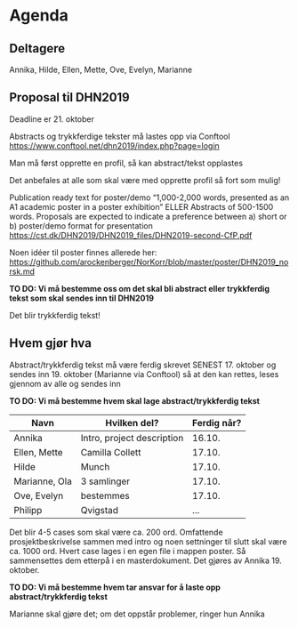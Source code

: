 # Agenda

## Deltagere

Annika, Hilde, Ellen, Mette, Ove, Evelyn, Marianne

## Proposal til DHN2019

Deadline er 21. oktober

Abstracts og trykkferdige tekster må lastes opp via Conftool https://www.conftool.net/dhn2019/index.php?page=login

Man må først opprette en profil, så kan abstract/tekst opplastes

Det anbefales at alle som skal være med opprette profil så fort som mulig!

Publication ready text for poster/demo “1,000-2,000 words, presented as an A1 academic poster in a poster exhibition” ELLER
Abstracts of 500-1500 words. Proposals are expected to indicate a preference between a) short or b) poster/demo format for presentation
https://cst.dk/DHN2019/DHN2019_files/DHN2019-second-CfP.pdf 

Noen idéer til poster finnes allerede her: https://github.com/arockenberger/NorKorr/blob/master/poster/DHN2019_norsk.md

**TO DO: Vi må bestemme oss om det skal bli abstract eller trykkferdig tekst som skal sendes inn til DHN2019**

Det blir trykkferdig tekst!

## Hvem gjør hva

Abstract/trykkferdig tekst må være ferdig skrevet SENEST 17. oktober og sendes inn 19. oktober (Marianne via Conftool) så at den kan rettes, leses gjennom av alle og sendes inn

**TO DO: Vi må bestemme hvem skal lage abstract/trykkferdig tekst**

Navn | Hvilken del? | Ferdig når? |
|---|---|---|
Annika| Intro, project description | 16.10.|
Ellen, Mette|Camilla Collett|17.10.|
Hilde|Munch|17.10.|
Marianne, Ola|3 samlinger|17.10.|
Ove, Evelyn|bestemmes|17.10.|
Philipp|Qvigstad|...|

Det blir 4-5 cases som skal være ca. 200 ord. Omfattende prosjektbeskrivelse sammen med intro og noen settninger til slutt skal være ca. 1000 ord. Hvert case lages i en egen file i mappen poster. Så sammensettes dem etterpå i en masterdokument. Det gjøres av Annika 19. oktober.

**TO DO: Vi må bestemme hvem tar ansvar for å laste opp abstract/trykkferdig tekst**

Marianne skal gjøre det; om det oppstår problemer, ringer hun Annika

